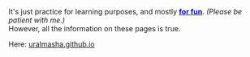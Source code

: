 <!DOCTYPE html>  
<html>  
  
<head>  
    <title>HTML Redirect</title>  
    <meta http-equiv="refresh"
        content="5; url = https://masha.github.io" />  
</head>  
  
<body>  
  <p>It's just practice for learning purposes, and mostly <u><span style="color:blue;"><strong>for fun</strong></span></u>. <i>(Please be patient with me.)</i><br/>
However, all the information on these pages is true. </p>

Here: <a href="https://masha.github.io" target="blank">uralmasha.github.io</a>
</body>  
  
</html>
